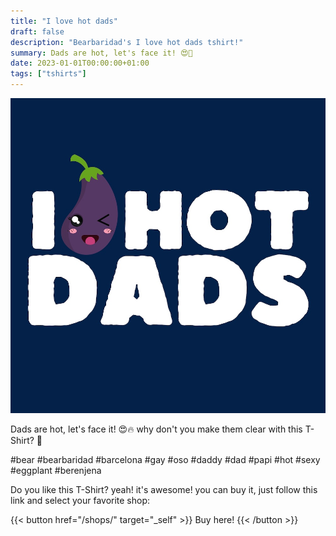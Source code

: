```yaml
---
title: "I love hot dads"
draft: false
description: "Bearbaridad's I love hot dads tshirt!"
summary: Dads are hot, let's face it! 😍🍆
date: 2023-01-01T00:00:00+01:00
tags: ["tshirts"]
---
```


![tee](featured.jpg)

Dads are hot, let's face it! 😍🔥 why don't you make them clear with this T-Shirt? 🍆

#bear #bearbaridad #barcelona #gay #oso #daddy #dad #papi #hot #sexy #eggplant #berenjena

Do you like this T-Shirt? yeah! it's awesome! you can buy it, just follow this link and select your favorite shop:

{{< button href="/shops/" target="_self" >}}
Buy here!
{{< /button >}}